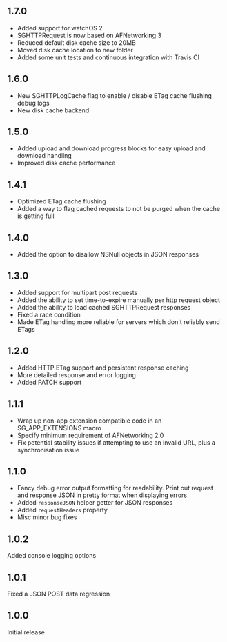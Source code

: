 ## 1.7.0

- Added support for watchOS 2
- SGHTTPRequest is now based on AFNetworking 3
- Reduced default disk cache size to 20MB
- Moved disk cache location to new folder
- Added some unit tests and continuous integration with Travis CI

## 1.6.0

- New SGHTTPLogCache flag to enable / disable ETag cache flushing debug logs
- New disk cache backend

## 1.5.0

- Added upload and download progress blocks for easy upload and download handling
- Improved disk cache performance

## 1.4.1

- Optimized ETag cache flushing
- Added a way to flag cached requests to not be purged when the cache is getting full

## 1.4.0

- Added the option to disallow NSNull objects in JSON responses

## 1.3.0

- Added support for multipart post requests
- Added the ability to set time-to-expire manually per http request object
- Added the ability to load cached SGHTTPRequest responses
- Fixed a race condition
- Made ETag handling more reliable for servers which don't reliably send ETags

## 1.2.0

- Added HTTP ETag support and persistent response caching
- More detailed response and error logging
- Added PATCH support

## 1.1.1

- Wrap up non-app extension compatible code in an SG_APP_EXTENSIONS macro
- Specify minimum requirement of AFNetworking 2.0
- Fix potential stability issues if attempting to use an invalid URL, plus a synchronisation issue

## 1.1.0

- Fancy debug error output formatting for readability. Print out request and
  response JSON in pretty format when displaying errors
- Added `responseJSON` helper getter for JSON responses
- Added `requestHeaders` property
- Misc minor bug fixes

## 1.0.2

Added console logging options

## 1.0.1

Fixed a JSON POST data regression

## 1.0.0

Initial release
